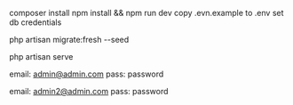 composer install
npm install && npm run dev
copy .evn.example to .env
set db credentials

php artisan migrate:fresh --seed

php artisan serve

email: admin@admin.com
pass: password

email: admin2@admin.com
pass: password

